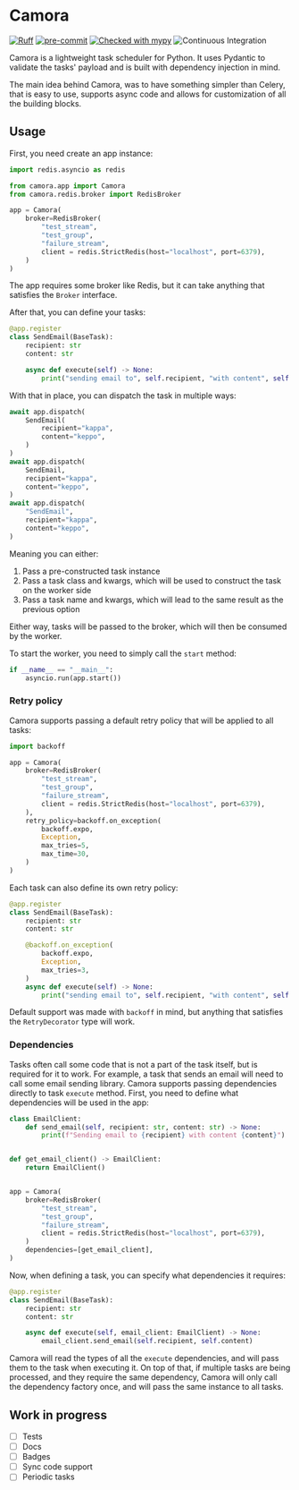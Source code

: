 # Camora

[![Ruff](https://img.shields.io/endpoint?url=https://raw.githubusercontent.com/charliermarsh/ruff/main/assets/badge/v0.json)](https://github.com/charliermarsh/ruff)
[![pre-commit](https://img.shields.io/badge/pre--commit-enabled-brightgreen?logo=pre-commit&logoColor=white)](https://github.com/pre-commit/pre-commit)
[![Checked with mypy](https://www.mypy-lang.org/static/mypy_badge.svg)](https://mypy-lang.org/)
![Continuous Integration](https://github.com/tobias-piotr/camora/workflows/CI/badge.svg?branch=main)

Camora is a lightweight task scheduler for Python. It uses Pydantic to validate the tasks' payload and is built with dependency injection in mind.

The main idea behind Camora, was to have something simpler than Celery, that is easy to use, supports async code and allows for customization of all the building blocks.

## Usage

First, you need create an app instance:

```python
import redis.asyncio as redis

from camora.app import Camora
from camora.redis.broker import RedisBroker

app = Camora(
    broker=RedisBroker(
        "test_stream",
        "test_group",
        "failure_stream",
        client = redis.StrictRedis(host="localhost", port=6379),
    )
)
```

The app requires some broker like Redis, but it can take anything that satisfies the `Broker` interface.

After that, you can define your tasks:

```python
@app.register
class SendEmail(BaseTask):
    recipient: str
    content: str

    async def execute(self) -> None:
        print("sending email to", self.recipient, "with content", self.content)
```

With that in place, you can dispatch the task in multiple ways:

```python
await app.dispatch(
    SendEmail(
        recipient="kappa",
        content="keppo",
    )
)
await app.dispatch(
    SendEmail,
    recipient="kappa",
    content="keppo",
)
await app.dispatch(
    "SendEmail",
    recipient="kappa",
    content="keppo",
)
```

Meaning you can either:

1. Pass a pre-constructed task instance
2. Pass a task class and kwargs, which will be used to construct the task on the worker side
3. Pass a task name and kwargs, which will lead to the same result as the previous option

Either way, tasks will be passed to the broker, which will then be consumed by the worker.

To start the worker, you need to simply call the `start` method:

```python
if __name__ == "__main__":
    asyncio.run(app.start())
```

### Retry policy

Camora supports passing a default retry policy that will be applied to all tasks:

```python
import backoff

app = Camora(
    broker=RedisBroker(
        "test_stream",
        "test_group",
        "failure_stream",
        client = redis.StrictRedis(host="localhost", port=6379),
    ),
    retry_policy=backoff.on_exception(
        backoff.expo,
        Exception,
        max_tries=5,
        max_time=30,
    )
)
```

Each task can also define its own retry policy:

```python
@app.register
class SendEmail(BaseTask):
    recipient: str
    content: str

    @backoff.on_exception(
        backoff.expo,
        Exception,
        max_tries=3,
    )
    async def execute(self) -> None:
        print("sending email to", self.recipient, "with content", self.content)
```

Default support was made with `backoff` in mind, but anything that satisfies the `RetryDecorator` type will work.

### Dependencies

Tasks often call some code that is not a part of the task itself, but is required for it to work. For example, a task that sends an email will need to call some email sending library. Camora supports passing dependencies directly to task `execute` method. First, you need to define what dependencies will be used in the app:

```python
class EmailClient:
    def send_email(self, recipient: str, content: str) -> None:
        print(f"Sending email to {recipient} with content {content}")


def get_email_client() -> EmailClient:
    return EmailClient()


app = Camora(
    broker=RedisBroker(
        "test_stream",
        "test_group",
        "failure_stream",
        client = redis.StrictRedis(host="localhost", port=6379),
    )
    dependencies=[get_email_client],
)
```

Now, when defining a task, you can specify what dependencies it requires:

```python
@app.register
class SendEmail(BaseTask):
    recipient: str
    content: str

    async def execute(self, email_client: EmailClient) -> None:
        email_client.send_email(self.recipient, self.content)
```

Camora will read the types of all the `execute` dependencies, and will pass them to the task when executing it. On top of that, if multiple tasks are being processed, and they require the same dependency, Camora will only call the dependency factory once, and will pass the same instance to all tasks.

## Work in progress

- [ ] Tests
- [ ] Docs
- [ ] Badges
- [ ] Sync code support
- [ ] Periodic tasks
